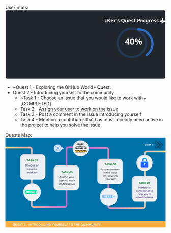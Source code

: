 
  User Stats:<br>
  ![User Draft Stats](/userCards/draft.svg?)

  
  - ~Quest 1 - Exploring the GitHub World~
Quest:
  - Quest 2 - Introducing yourself to the community
    - ~Task 1 - Choose an issue that you would like to work with~ [COMPLETED]
    - Task 2 - [Assign your user to work on the issue](https://github.com/caiton1/OSS-Doorway/issues/116)
    - Task 3 - Post a comment in the issue introducing yourself
    - Task 4 - Mention a contributor that has most recently been active in the project to help you solve the issue

Quests Map:
![Quest Map](/map/Q2T2.png)